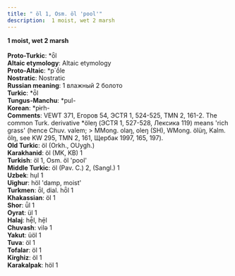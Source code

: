 ```yaml
---
title: " öl 1, Osm. öl 'pool'"
description:  1 moist, wet 2 marsh
---
```

<strong> 1 moist, wet 2 marsh</strong><br><br>
<strong>Proto-Turkic</strong>:  *ȫl<br>
<strong>Altaic etymology</strong>:  Altaic etymology<br>
<strong> Proto-Altaic</strong>:  *p`ṓle<br>
<strong>Nostratic</strong>:  Nostratic<br>
<strong>Russian meaning</strong>:  1 влажный 2 болото<br>
<strong>Turkic</strong>:  *ȫl<br>
<strong>Tungus-Manchu</strong>:  *pul-<br>
<strong>Korean</strong>:  *pɨ̀rh-<br>
<strong>Comments</strong>:  VEWT 371, Егоров 54, ЭСТЯ 1, 524-525, TMN 2, 161-2. The common Turk. derivative *öleŋ (ЭСТЯ 1, 527-528, Лексика 119) means 'rich grass' (hence Chuv. valem; > MMong. olaŋ, oleŋ (SH), WMong. ölüŋ, Kalm. ölŋ, see KW 295, TMN 2, 161, Щербак 1997, 165, 197).<br>
<strong>Old Turkic</strong>:  öl (Orkh., OUygh.)<br>
<strong>Karakhanid</strong>:  öl (MK, KB) 1<br>
<strong>Turkish</strong>:  öl 1, Osm. öl 'pool'<br>
<strong>Middle Turkic</strong>:  öl (Pav. C.) 2, (Sangl.) 1<br>
<strong>Uzbek</strong>:  hụl 1<br>
<strong>Uighur</strong>:  höl 'damp, moist'<br>
<strong>Turkmen</strong>:  ȫl, dial. hȫl 1<br>
<strong>Khakassian</strong>:  öl 1<br>
<strong>Shor</strong>:  ǖl 1<br>
<strong>Oyrat</strong>:  ül 1<br>
<strong>Halaj</strong>:  hẹ̄̂l, hẹ̄l<br>
<strong>Chuvash</strong>:  vilǝ 1<br>
<strong>Yakut</strong>:  üöl 1<br>
<strong>Tuva</strong>:  öl 1<br>
<strong>Tofalar</strong>:  öl 1<br>
<strong>Kirghiz</strong>:  öl 1<br>
<strong>Karakalpak</strong>:  höl 1<br>


